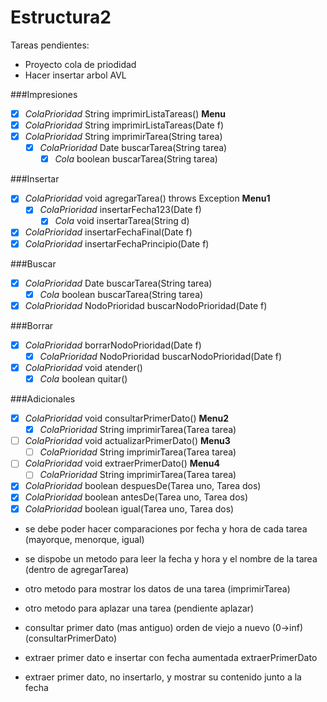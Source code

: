 # Estructura2
Tareas pendientes:
- Proyecto cola de priodidad
- Hacer insertar arbol AVL

###Impresiones

- [x] _ColaPrioridad_ String imprimirListaTareas() **Menu**
- [x] _ColaPrioridad_ String imprimirListaTareas(Date f)
- [x] _ColaPrioridad_ String imprimirTarea(String tarea)
	- [x] _ColaPrioridad_  Date buscarTarea(String tarea)
		- [x] _Cola_ boolean buscarTarea(String tarea)

###Insertar

- [x] _ColaPrioridad_ void agregarTarea() throws Exception **Menu1**
	- [x] _ColaPrioridad_ insertarFecha123(Date f)
		- [x] _Cola_ void insertarTarea(String d)
- [x] _ColaPrioridad_ insertarFechaFinal(Date f)
- [x] _ColaPrioridad_ insertarFechaPrincipio(Date f)

###Buscar

- [x] _ColaPrioridad_  Date buscarTarea(String tarea)
	- [x] _Cola_ boolean buscarTarea(String tarea)
- [x] _ColaPrioridad_  NodoPrioridad buscarNodoPrioridad(Date f)

###Borrar

- [x] _ColaPrioridad_ borrarNodoPrioridad(Date f)
	- [x] _ColaPrioridad_  NodoPrioridad buscarNodoPrioridad(Date f)
- [x] _ColaPrioridad_ void atender()
	- [x] _Cola_ boolean quitar()

###Adicionales

- [x] _ColaPrioridad_ void consultarPrimerDato() **Menu2**
	- [x] _ColaPrioridad_ String imprimirTarea(Tarea tarea)
- [ ] _ColaPrioridad_ void actualizarPrimerDato() **Menu3**
	- [ ] _ColaPrioridad_ String imprimirTarea(Tarea tarea)
- [ ] _ColaPrioridad_ void extraerPrimerDato() **Menu4**
	- [ ] _ColaPrioridad_ String imprimirTarea(Tarea tarea)

- [x] _ColaPrioridad_ boolean despuesDe(Tarea uno, Tarea dos)
- [x] _ColaPrioridad_ boolean antesDe(Tarea uno, Tarea dos)
- [x] _ColaPrioridad_ boolean igual(Tarea uno, Tarea dos)

- se debe poder hacer comparaciones por fecha y hora de cada tarea (mayorque, menorque, igual)
+ se dispobe un metodo para leer la fecha y hora y el nombre de la tarea (dentro de agregarTarea)
- otro metodo para mostrar los datos de una tarea (imprimirTarea)
- otro metodo para aplazar una tarea (pendiente aplazar)

- consultar primer dato (mas antiguo) orden de viejo a nuevo (0->inf) (consultarPrimerDato)
- extraer primer dato e insertar con fecha aumentada extraerPrimerDato
- extraer primer dato, no insertarlo, y mostrar su contenido junto a la fecha